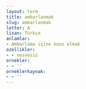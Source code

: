 ```yaml
---
layout: term
title: ambarlanmak
slug: ambarlanmak
letter: A
lisan: Türkçe
anlamlar:
- Ambarlama işine konu olmak
ozellikler:
- - nesnesiz
ornekler:
- - ''
orneklerkaynak:
- - ''
---
```

